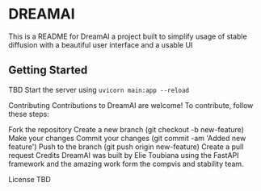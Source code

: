# DREAMAI
This is a README for DreamAI a project built to simplify usage of stable diffusion with a beautiful user interface and a usable UI


## Getting Started
TBD
Start the server using `uvicorn main:app --reload`

Contributing
Contributions to DreamAI are welcome! To contribute, follow these steps:

Fork the repository
Create a new branch (git checkout -b new-feature)
Make your changes
Commit your changes (git commit -am 'Added new feature')
Push to the branch (git push origin new-feature)
Create a pull request
Credits
DreamAI was built by Elie Toubiana using the FastAPI framework and the amazing work form the compvis and stability team.

License
TBD